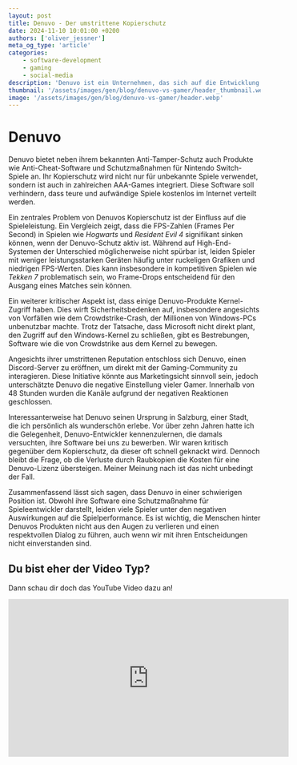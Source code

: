 ```yaml
---
layout: post
title: Denuvo - Der umstrittene Kopierschutz
date: 2024-11-10 10:01:00 +0200
authors: ['oliver_jessner']
meta_og_type: 'article'
categories:
    - software-development
    - gaming
    - social-media
description: 'Denuvo ist ein Unternehmen, das sich auf die Entwicklung von Kopierschutzsoftware für Spiele spezialisiert hat. Trotz ihrer Bedeutung in der Gaming-Branche steht die Software unter starker Kritik.'
thumbnail: '/assets/images/gen/blog/denuvo-vs-gamer/header_thumbnail.webp'
image: '/assets/images/gen/blog/denuvo-vs-gamer/header.webp'
---
```


# Denuvo

Denuvo bietet neben ihrem bekannten Anti-Tamper-Schutz auch Produkte wie Anti-Cheat-Software und Schutzmaßnahmen für Nintendo Switch-Spiele an. Ihr Kopierschutz wird nicht nur für unbekannte Spiele verwendet, sondern ist auch in zahlreichen AAA-Games integriert. Diese Software soll verhindern, dass teure und aufwändige Spiele kostenlos im Internet verteilt werden.

Ein zentrales Problem von Denuvos Kopierschutz ist der Einfluss auf die Spieleleistung. Ein Vergleich zeigt, dass die FPS-Zahlen (Frames Per Second) in Spielen wie _Hogwarts_ und _Resident Evil 4_ signifikant sinken können, wenn der Denuvo-Schutz aktiv ist. Während auf High-End-Systemen der Unterschied möglicherweise nicht spürbar ist, leiden Spieler mit weniger leistungsstarken Geräten häufig unter ruckeligen Grafiken und niedrigen FPS-Werten. Dies kann insbesondere in kompetitiven Spielen wie _Tekken 7_ problematisch sein, wo Frame-Drops entscheidend für den Ausgang eines Matches sein können.

Ein weiterer kritischer Aspekt ist, dass einige Denuvo-Produkte Kernel-Zugriff haben. Dies wirft Sicherheitsbedenken auf, insbesondere angesichts von Vorfällen wie dem Crowdstrike-Crash, der Millionen von Windows-PCs unbenutzbar machte. Trotz der Tatsache, dass Microsoft nicht direkt plant, den Zugriff auf den Windows-Kernel zu schließen, gibt es Bestrebungen, Software wie die von Crowdstrike aus dem Kernel zu bewegen.

Angesichts ihrer umstrittenen Reputation entschloss sich Denuvo, einen Discord-Server zu eröffnen, um direkt mit der Gaming-Community zu interagieren. Diese Initiative könnte aus Marketingsicht sinnvoll sein, jedoch unterschätzte Denuvo die negative Einstellung vieler Gamer. Innerhalb von 48 Stunden wurden die Kanäle aufgrund der negativen Reaktionen geschlossen.

Interessanterweise hat Denuvo seinen Ursprung in Salzburg, einer Stadt, die ich persönlich als wunderschön erlebe. Vor über zehn Jahren hatte ich die Gelegenheit, Denuvo-Entwickler kennenzulernen, die damals versuchten, ihre Software bei uns zu bewerben. Wir waren kritisch gegenüber dem Kopierschutz, da dieser oft schnell geknackt wird. Dennoch bleibt die Frage, ob die Verluste durch Raubkopien die Kosten für eine Denuvo-Lizenz übersteigen. Meiner Meinung nach ist das nicht unbedingt der Fall.

Zusammenfassend lässt sich sagen, dass Denuvo in einer schwierigen Position ist. Obwohl ihre Software eine Schutzmaßnahme für Spieleentwickler darstellt, leiden viele Spieler unter den negativen Auswirkungen auf die Spielperformance. Es ist wichtig, die Menschen hinter Denuvos Produkten nicht aus den Augen zu verlieren und einen respektvollen Dialog zu führen, auch wenn wir mit ihren Entscheidungen nicht einverstanden sind.

## Du bist eher der Video Typ?

Dann schau dir doch das YouTube Video dazu an!

<iframe width="560" height="315" src="https://www.youtube.com/embed/MMC5vczW0BI?si=0y-psUTxU35AkVnB" title="YouTube video player" frameborder="0" allow="accelerometer; autoplay; clipboard-write; encrypted-media; gyroscope; picture-in-picture; web-share" referrerpolicy="strict-origin-when-cross-origin" allowfullscreen></iframe>
